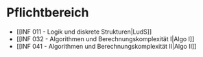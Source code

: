 # Pflichtbereich
- [[INF 011 - Logik und diskrete Strukturen|LudS]]
- [[INF 032 - Algorithmen und Berechnungskomplexität I|Algo I]]
- [[INF 041 - Algorithmen und Berechnungskomplexität II|Algo II]]

